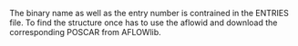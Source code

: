 The binary name as well as the entry number is contrained in the ENTRIES file. To find the structure once has to use the aflowid and download the corresponding POSCAR from AFLOWlib.
